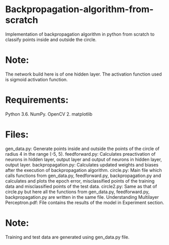 # Backpropagation-algorithm-from-scratch
Implementation of backpropagation algorithm in python from scratch to classify points inside and outside the circle.
# Note: 
The network build here is of one hidden layer.
The activation function used is sigmoid activation function.

# Requirements:
Python 3.6.
NumPy.
OpenCV 2.
matplotlib

# Files:
gen_data.py: Generate points inside and outside the points of the circle of radius 4 in the range (-5, 5).
feedforward.py: Calculates preactivation of neurons in hidden layer, output layer and output of neurons in hidden layer, output layer.
backpropagation.py: Calculates updated weights and biases after the execution of backpropagation algorithm.
circle.py: Main file which calls functions from gen_data.py, feedforward.py, backpropagation.py and calculates and plots the epoch error, misclassified points of the training data and misclassified points of the test data. 
circle2.py: Same as that of circle.py but here all the functions from gen_data.py, feedforward.py, backpropagation.py are written in the same file.
Understanding Multilayer Perceptron.pdf: File contains the results of the model in Experiment section.

# Note: 
Training and test data are generated using gen_data.py file.
